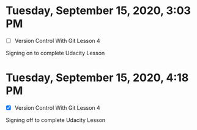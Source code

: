 # Tuesday, September 15, 2020, 3:03 PM
- [ ] Version Control With Git Lesson 4

Signing on to complete Udacity Lesson
# Tuesday, September 15, 2020, 4:18 PM
- [x] Version Control With Git Lesson 4

Signing off to complete Udacity Lesson 